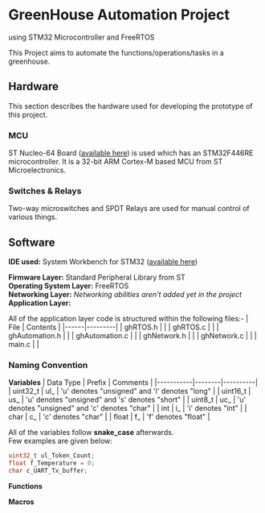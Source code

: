 # GreenHouse Automation Project
using STM32 Microcontroller and FreeRTOS



This Project aims to automate the functions/operations/tasks in a greenhouse.

## **Hardware**
This section describes the hardware used for developing the prototype of this project.
### **MCU**
ST Nucleo-64 Board ([available here](https://www.st.com/en/evaluation-tools/nucleo-f446re.html)) is used which has an STM32F446RE microcontroller. It is a 32-bit ARM Cortex-M based MCU from ST Microelectronics.

### **Switches & Relays**
Two-way microswitches and SPDT Relays are used for manual control of various things.

## **Software**

**IDE used:** System Workbench for STM32 ([available here](https://www.st.com/en/development-tools/sw4stm32.html))

**Firmware Layer:** Standard Peripheral Library from ST  
**Operating System Layer:** FreeRTOS  
**Networking Layer:** _Networking abilities aren't added yet in the project_  
**Application Layer:**

All of the application layer code is structured within the following files:-
| File | Contents |
|------|---------|
| ghRTOS.h | |
| ghRTOS.c | |
| ghAutomation.h | |
| ghAutomation.c | |
| ghNetwork.h | |
| ghNetwork.c | |
| main.c | |

### Naming Convention
**Variables**
| Data Type | Prefix | Comments |
|-----------|--------|----------|
| uint32_t | ul_ | 'u' denotes "unsigned" and 'l' denotes "long" |
| uint16_t | us_ | 'u' denotes "unsigned" and 's' denotes "short" |
| uint8_t | uc_ | 'u' denotes "unsigned" and 'c' denotes "char" |
| int | i_ | 'i' denotes "int" |
| char | c_ | 'c' denotes "char" |
| float | f_ | 'f' denotes "float" |

All of the variables follow **snake_case** afterwards.  
Few examples are given below:
```C
uint32_t ul_Token_Count;
float f_Temperature = 0;
char c_UART_Tx_buffer;
```

**Functions**

**Macros**

